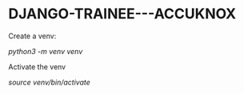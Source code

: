# DJANGO-TRAINEE---ACCUKNOX

Create a venv:

*python3 -m venv venv*

Activate the venv

*source venv/bin/activate*
